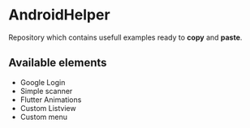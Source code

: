 # AndroidHelper
Repository which contains usefull examples ready to **copy** and **paste**.

## Available elements

- Google Login
- Simple scanner
- Flutter Animations
- Custom Listview
- Custom menu

